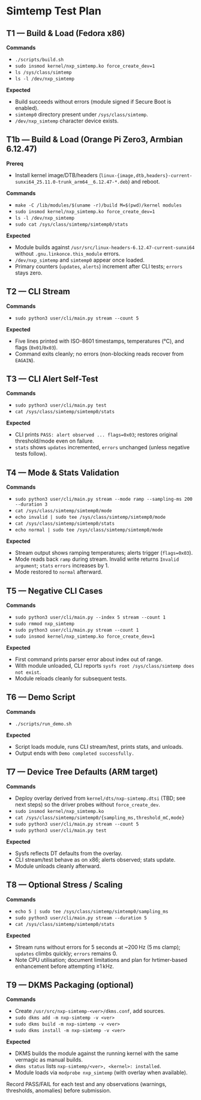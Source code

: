 # Simtemp Test Plan

## T1 — Build & Load (Fedora x86)
**Commands**
- `./scripts/build.sh`
- `sudo insmod kernel/nxp_simtemp.ko force_create_dev=1`
- `ls /sys/class/simtemp`
- `ls -l /dev/nxp_simtemp`

**Expected**
- Build succeeds without errors (module signed if Secure Boot is enabled).
- `simtemp0` directory present under `/sys/class/simtemp`.
- `/dev/nxp_simtemp` character device exists.

## T1b — Build & Load (Orange Pi Zero3, Armbian 6.12.47)
**Prereq**
- Install kernel image/DTB/headers (`linux-{image,dtb,headers}-current-sunxi64_25.11.0-trunk_arm64__6.12.47-*.deb`) and reboot.

**Commands**
- `make -C /lib/modules/$(uname -r)/build M=$(pwd)/kernel modules`
- `sudo insmod kernel/nxp_simtemp.ko force_create_dev=1`
- `ls -l /dev/nxp_simtemp`
- `sudo cat /sys/class/simtemp/simtemp0/stats`

**Expected**
- Module builds against `/usr/src/linux-headers-6.12.47-current-sunxi64` without `.gnu.linkonce.this_module` errors.
- `/dev/nxp_simtemp` and `simtemp0` appear once loaded.
- Primary counters (`updates`, `alerts`) increment after CLI tests; `errors` stays zero.

## T2 — CLI Stream
**Commands**
- `sudo python3 user/cli/main.py stream --count 5`

**Expected**
- Five lines printed with ISO-8601 timestamps, temperatures (°C), and flags (`0x01`/`0x03`).
- Command exits cleanly; no errors (non-blocking reads recover from `EAGAIN`).

## T3 — CLI Alert Self-Test
**Commands**
- `sudo python3 user/cli/main.py test`
- `cat /sys/class/simtemp/simtemp0/stats`

**Expected**
- CLI prints `PASS: alert observed ... flags=0x03`; restores original threshold/mode even on failure.
- `stats` shows `updates` incremented, `errors` unchanged (unless negative tests follow).

## T4 — Mode & Stats Validation
**Commands**
- `sudo python3 user/cli/main.py stream --mode ramp --sampling-ms 200 --duration 3`
- `cat /sys/class/simtemp/simtemp0/mode`
- `echo invalid | sudo tee /sys/class/simtemp/simtemp0/mode`
- `cat /sys/class/simtemp/simtemp0/stats`
- `echo normal | sudo tee /sys/class/simtemp/simtemp0/mode`

**Expected**
- Stream output shows ramping temperatures; alerts trigger (`flags=0x03`).
- Mode reads back `ramp` during stream. Invalid write returns `Invalid argument`; `stats` `errors` increases by 1.
- Mode restored to `normal` afterward.

## T5 — Negative CLI Cases
**Commands**
- `sudo python3 user/cli/main.py --index 5 stream --count 1`
- `sudo rmmod nxp_simtemp`
- `sudo python3 user/cli/main.py stream --count 1`
- `sudo insmod kernel/nxp_simtemp.ko force_create_dev=1`

**Expected**
- First command prints parser error about index out of range.
- With module unloaded, CLI reports `sysfs root /sys/class/simtemp does not exist`.
- Module reloads cleanly for subsequent tests.

## T6 — Demo Script
**Commands**
- `./scripts/run_demo.sh`

**Expected**
- Script loads module, runs CLI stream/test, prints stats, and unloads.
- Output ends with `Demo completed successfully.`

## T7 — Device Tree Defaults (ARM target)
**Commands**
- Deploy overlay derived from `kernel/dts/nxp-simtemp.dtsi` (TBD; see next steps) so the driver probes without `force_create_dev`.
- `sudo insmod kernel/nxp_simtemp.ko`
- `cat /sys/class/simtemp/simtemp0/{sampling_ms,threshold_mC,mode}`
- `sudo python3 user/cli/main.py stream --count 5`
- `sudo python3 user/cli/main.py test`

**Expected**
- Sysfs reflects DT defaults from the overlay.
- CLI stream/test behave as on x86; alerts observed; stats update.
- Module unloads cleanly afterward.

## T8 — Optional Stress / Scaling
**Commands**
- `echo 5 | sudo tee /sys/class/simtemp/simtemp0/sampling_ms`
- `sudo python3 user/cli/main.py stream --duration 5`
- `cat /sys/class/simtemp/simtemp0/stats`

**Expected**
- Stream runs without errors for 5 seconds at ~200 Hz (5 ms clamp); `updates` climbs quickly; `errors` remains 0.
- Note CPU utilisation; document limitations and plan for hrtimer-based enhancement before attempting ≥1 kHz.

## T9 — DKMS Packaging (optional)
**Commands**
- Create `/usr/src/nxp-simtemp-<ver>/dkms.conf`, add sources.
- `sudo dkms add -m nxp-simtemp -v <ver>`
- `sudo dkms build -m nxp-simtemp -v <ver>`
- `sudo dkms install -m nxp-simtemp -v <ver>`

**Expected**
- DKMS builds the module against the running kernel with the same vermagic as manual builds.
- `dkms status` lists `nxp-simtemp/<ver>, <kernel>: installed`.
- Module loads via `modprobe nxp_simtemp` (with overlay when available).

Record PASS/FAIL for each test and any observations (warnings, thresholds, anomalies) before submission.
